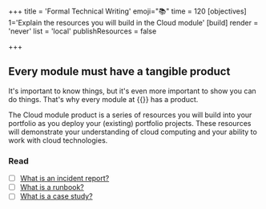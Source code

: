 +++
title = 'Formal Technical Writing'
emoji="📚"
time = 120
[objectives]
    1='Explain the resources you will build in the Cloud module'
[build]
  render = 'never'
  list = 'local'
  publishResources = false

+++

## Every module must have a tangible product

It's important to know things, but it's even more important to show you can do things. That's why every module at {{<our-name>}} has a product.

The Cloud module product is a series of resources you will build into your portfolio as you deploy your (existing) portfolio projects. These resources will demonstrate your understanding of cloud computing and your ability to work with cloud technologies.

### Read

- [ ] [What is an incident report?](https://www.atlassian.com/incident-management/kpis/incident-report)
- [ ] [What is a runbook?](https://www.atlassian.com/incident-management/kpis/runbook)
- [ ] [What is a case study?](https://www.joshwcomeau.com/effective-portfolio/)
